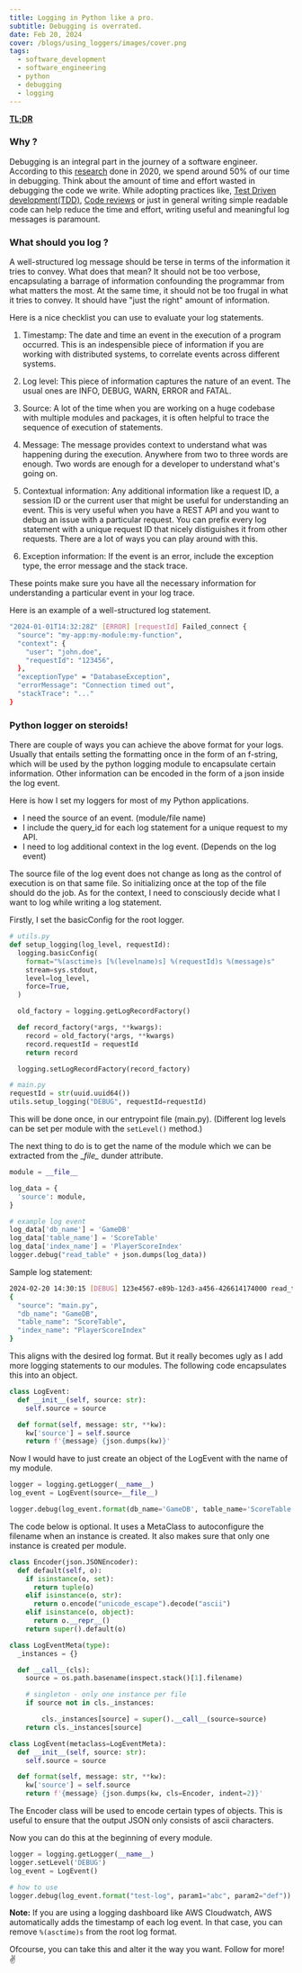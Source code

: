 ```yaml
---
title: Logging in Python like a pro.
subtitle: Debugging is overrated.
date: Feb 20, 2024
cover: /blogs/using_loggers/images/cover.png
tags:
  - software_development
  - software_engineering
  - python
  - debugging
  - logging
---
```


**[TL;DR](#python-logger-on-steroids)**

### Why ?

Debugging is an integral part in the journey of a software engineer. According to this [research](https://www.researchgate.net/publication/345843594_Reversible_Debugging_Software_Quantify_the_time_and_cost_saved_using_reversible_debuggers) done in 2020, we spend around 50% of our time in debugging. Think about the amount of time and effort wasted in debugging the code we write. While adopting practices like, [Test Driven development(TDD)](https://en.wikipedia.org/wiki/Test-driven_development#:~:text=Test%20Driven%20Development%20(TDD)%20is,leading%20to%20more%20robust%20software.), [Code reviews](https://en.wikipedia.org/wiki/Code_review) or just in general writing simple readable code can help reduce the time and effort, writing useful and meaningful log messages is paramount.

### What should you log ?

A well-structured log message should be terse in terms of the information it tries to convey. What does that mean? It should not be too verbose, encapsulating a barrage of information confounding the programmar from what matters the most. At the same time, it should not be too frugal in what it tries to convey. It should have "just the right" amount of information.

Here is a nice checklist you can use to evaluate your log statements.

1. Timestamp: The date and time an event in the execution of a program occurred. This is an indespensible piece of information if you are working with distributed systems, to correlate events across different systems.

2. Log level: This piece of information captures the nature of an event. The usual ones are INFO, DEBUG, WARN, ERROR and FATAL.

3. Source: A lot of the time when you are working on a huge codebase with multiple modules and packages, it is often helpful to trace the sequence of execution of statements.

4. Message: The message provides context to understand what was happening during the execution. Anywhere from two to three words are enough. Two words are enough for a developer to understand what's going on.

5. Contextual information: Any additional information like a request ID, a session ID or the current user that might be useful for understanding an event. This is very useful when you have a REST API and you want to debug an issue with a particular request. You can prefix every log statement with a unique request ID that nicely distiguishes it from other requests. There are a lot of ways you can play around with this.

6. Exception information: If the event is an error, include the exception type, the error message and the stack trace.

These points make sure you have all the necessary information for understanding a particular event in your log trace.

Here is an example of a well-structured log statement.

```bash
"2024-01-01T14:32:28Z" [ERROR] [requestId] Failed_connect {
  "source": "my-app:my-module:my-function",
  "context": {
    "user": "john.doe",
    "requestId": "123456",
  },
  "exceptionType" = "DatabaseException",
  "errorMessage": "Connection timed out",
  "stackTrace": "..."
}
```

### Python logger on steroids!

There are couple of ways you can achieve the above format for your logs. Usually that entails setting the formatting once in the form of an f-string, which will be used by the python logging module to encapsulate certain information. Other information can be encoded in the form of a json inside the log event.

Here is how I set my loggers for most of my Python applications.

- I need the source of an event. (module/file name)
- I include the query_id for each log statement for a unique request to my API.
- I need to log additional context in the log event. (Depends on the log event)

The source file of the log event does not change as long as the control of execution is on that same file. So initializing once at the top of the file should do the job. As for the context, I need to consciously decide what I want to log while writing a log statement.

Firstly, I set the basicConfig for the root logger.

```python
# utils.py
def setup_logging(log_level, requestId):
  logging.basicConfig(
    format="%(asctime)s [%(levelname)s] %(requestId)s %(message)s"
    stream=sys.stdout,
    level=log_level,
    force=True,
  )

  old_factory = logging.getLogRecordFactory()

  def record_factory(*args, **kwargs):
    record = old_factory(*args, **kwargs)
    record.requestId = requestId
    return record

  logging.setLogRecordFactory(record_factory)

# main.py
requestId = str(uuid.uuid64())
utils.setup_logging("DEBUG", requestId=requestId)
```

This will be done once, in our entrypoint file (main.py).
(Different log levels can be set per module with the `setLevel()` method.)

The next thing to do is to get the name of the module which we can be extracted from the \__file\__ dunder attribute.

```python
module = __file__

log_data = {
  'source': module,
}

# example log event
log_data['db_name'] = 'GameDB'
log_data['table_name'] = 'ScoreTable'
log_data['index_name'] = 'PlayerScoreIndex'
logger.debug("read_table" + json.dumps(log_data))
```

Sample log statement:

```bash
2024-02-20 14:30:15 [DEBUG] 123e4567-e89b-12d3-a456-426614174000 read_table
{
  "source": "main.py",
  "db_name": "GameDB",
  "table_name": "ScoreTable",
  "index_name": "PlayerScoreIndex"
}
```

This aligns with the desired log format. But it really becomes ugly as I add more logging statements to our modules. The following code encapsulates this into an object.

```python
class LogEvent:
  def __init__(self, source: str):
    self.source = source

  def format(self, message: str, **kw):
    kw['source'] = self.source
    return f'{message} {json.dumps(kw)}'
```

Now I would have to just create an object of the LogEvent with the name of my module.

```python
logger = logging.getLogger(__name__)
log_event = LogEvent(source=__file__)

logger.debug(log_event.format(db_name='GameDB', table_name='ScoreTable', index_name='PlayerScoreIndex'))
```

The code below is optional. It uses a MetaClass to autoconfigure the filename when an instance is created. It also makes sure that only one instance is created per module.

```python
class Encoder(json.JSONEncoder):
  def default(self, o):
    if isinstance(o, set):
      return tuple(o)
    elif isinstance(o, str):
      return o.encode("unicode_escape").decode("ascii")
    elif isinstance(o, object):
      return o.__repr__()
    return super().default(o)
```

```python
class LogEventMeta(type):
  _instances = {}

  def __call__(cls):
    source = os.path.basename(inspect.stack()[1].filename)

    # singleton - only one instance per file
    if source not in cls._instances:

        cls._instances[source] = super().__call__(source=source)
    return cls._instances[source]

class LogEvent(metaclass=LogEventMeta):
  def __init__(self, source: str):
    self.source = source

  def format(self, message: str, **kw):
    kw['source'] = self.source
    return f'{message} {json.dumps(kw, cls=Encoder, indent=2)}'
```

The Encoder class will be used to encode certain types of objects. This is useful to ensure that the output JSON only consists of ascii characters.

Now you can do this at the beginning of every module.

```python
logger = logging.getLogger(__name__)
logger.setLevel('DEBUG')
log_event = LogEvent()

# how to use
logger.debug(log_event.format("test-log", param1="abc", param2="def"))
```

**Note:** If you are using a logging dashboard like AWS Cloudwatch, AWS automatically adds the timestamp of each log event. In that case, you can remove `%(asctime)s` from the root log format.

Ofcourse, you can take this and alter it the way you want. Follow for more! ✌️
